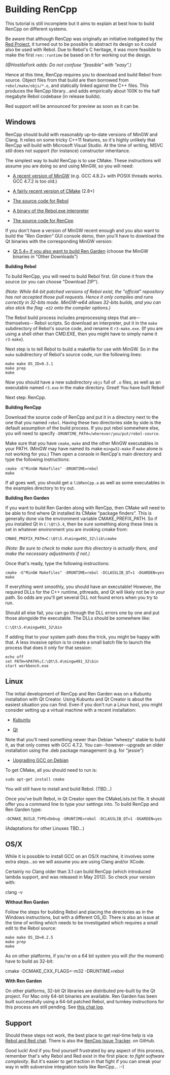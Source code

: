 Building RenCpp
===============

This tutorial is still incomplete but it aims to explain at best how to build
RenCpp on different systems.

Be aware that although RenCpp was originally an initiative instigated by the
[Red Project](http://red-lang.org/contributions.html), it turned out to be
possible to abstract its design so it could also be used with Rebol. Due to
Rebol's C heritage, it was more feasible to make the first `ren::runtime` be
based on it for working out the design.

*(@HostileFork adds: Do not confuse "feasible" with "easy".)*

Hence at this time, RenCpp requires you to download and build Rebol from
source. Object files from that build are then borrowed from
`rebol/make/objs/*.o`, and statically linked against the C++ files. This
produces the RenCpp library...and adds empirically about 100K to
the half megabyte Rebol codebase (in release builds).

Red support will be announced for preview as soon as it can be.


Windows
-------

RenCpp should build with reasonably up-to-date versions of MinGW and Clang.
It relies on some tricky C++11 features, so it's highly unlikely that RenCpp
will build with Microsoft Visual Studio. At the time of writing, MSVC still
does not support (for instance) constructor inheritance.

The simplest way to build RenCpp is to use CMake. These instructions will
assume you are doing so and using MinGW, so you will need:

* [A recent version of MinGW][1]
(e.g. GCC 4.8.2+ with POSIX threads works.  GCC 4.7.2 is too old.)

* [A fairly recent version of CMake][2]
(2.8+)

* [The source code for Rebol][4]

* [A binary of the Rebol.exe interpreter][5]

* [The source code for RenCpp][6]

If you don't have a version of MinGW recent enough and you also want to build
the *"Ren Garden"* GUI console demo, then you'll have to download the Qt
binaries with the corresponding MinGW version:

* [Qt 5.4+ if you also want to build Ren Garden][3]
(choose the MinGW binaries in "Other Downloads")


**Building Rebol**

To build RenCpp, you will need to build Rebol first. Git clone it from the
source (or you can choose "Download ZIP").

*(Note: While 64-bit patched versions of Rebol exist, the "official" repository
has not accepted those pull requests. Hence it only compiles and runs correctly
in 32-bits mode. MinGW-w64 allows 32-bits builds, and you can also stick the
flag `-m32` onto the compiler options.)*

The Rebol build process includes preprocessing steps that are--themselves--
Rebol scripts. So download an interpreter, put it in the `make` subdirectory
of Rebol's source code, and rename it `r3-make.exe`. (If you are using a shell
other than CMD.EXE, then you might have to simply name it `r3-make`).

Next step is to tell Rebol to build a makefile for use with MinGW. So in the
`make` subdirectory of Rebol's source code, run the following lines:

    make make OS_ID=0.3.1
    make prep
    make

Now you should have a new subdirectory `objs` full of `.o` files, as well as an
executable named `r3.exe` in the make directory. Great! You have built Rebol!

Next step: RenCpp.


**Building RenCpp**

Download the source code of RenCpp and put it in a directory next to the one
that you named `rebol`. Having these two directories side by side is the
default assumption of the build process. If you put rebol somewhere else, you
will need to specify `-DRUNTIME_PATH=/wherever/you/put/rebol-source`.

Make sure that you have `cmake`, `make` and the other MinGW executables in your
PATH.  (MinGW may have named its make `mingw32-make` if `make` alone is not
working for you.)  Then open a console in RenCpp's main directory and type the
following instructions:

    cmake -G"MinGW Makefiles" -DRUNTIME=rebol
    make

If all goes well, you should get a `libRenCpp.a` as well as some executables
in the examples directory to try out.


**Building Ren Garden**

If you want to build Ren Garden along with RenCpp, then CMake will need to be
able to find where Qt installed its CMake "package finders".  This is generally
done via the environment variable CMAKE_PREFIX_PATH. So if you installed Qt
in `C:\Qt\5.4`, then be sure something along these lines is set in whatever
environment you are invoking cmake from:

    CMAKE_PREFIX_PATH=C:\Qt\5.4\mingw491_32\lib\cmake

*(Note: Be sure to check to make sure this directory is actually there, and
make the necessary adjustments if not.)*

Once that's ready, type the following instructions:

    cmake -G"MinGW Makefiles" -DRUNTIME=rebol -DCLASSLIB_QT=1 -DGARDEN=yes
    make

If everything went smoothly, you should have an executable! However, the
required DLLs for the C++ runtime, pthreads, and Qt will likely not be in your
path. So odds are you'll get several DLL not found errors when you try to run.

Should all else fail, you can go through the DLL errors one by one and put
those alongside the executable. The DLLs should be somewhere like:

    C:\Qt\5.4\mingw491_32\bin

If adding that to your system path does the trick, you might be happy with
that. A less invasive option is to create a small batch file to launch the
process that does it only for that session:

    echo off
    set PATH=%PATH%;C:\Qt\5.4\mingw491_32\bin
    start workbench.exe


Linux
-----

The initial development of RenCpp and Ren Garden was on a Kubuntu installation
with Qt Creator.  Using Kubuntu and Qt Creator is about the easiest situation
you can find.  Even if you don't run a Linux host, you might consider setting
up a virtual machine with a recent installation:

* [Kubuntu](http://www.kubuntu.org/)

* [Qt](http://www.qt.io/download-open-source/)

Note that you'll need something newer than Debian "wheezy" stable to build it,
as that only comes with GCC 4.7.2.  You can--however--upgrade an older
installation using the .deb package management (e.g. for "jessie")

* [Upgrading GCC on Debian](http://stackoverflow.com/a/26167100/211160)

To get CMake, all you should need to run is:

    sudo apt-get install cmake

You will still have to install and build Rebol.  (TBD...)

Once you've built Rebol, in Qt Creator open the CMakeLists.txt file.  It
should offer you a command line to type your settings into.  To build RenCpp
and Ren Garden type:

    -DCMAKE_BUILD_TYPE=Debug -DRUNTIME=rebol -DCLASSLIB_QT=1 -DGARDEN=yes

(Adaptations for other Linuxes TBD...)



OS/X
----

While it is possible to install GCC on an OS/X machine, it involves some extra
steps...so we will assume you are using Clang and/or XCode.

Certainly no Clang older than 3.1 can build RenCpp (which introduced lambda
support, and was released in May 2012).  So check your version with:

   clang -v

**Without Ren Garden**

Follow the steps for building Rebol and placing the directories as in the
Windows instructions, but with a different OS_ID.  There is also an issue
at the time of writing which needs to be investigated which requires a small
edit to the Rebol source:

    make make OS_ID=0.2.5
    make prep
    make

As on other platforms, if you're on a 64 bit system you will (for the moment)
have to build as 32-bit:

   cmake -DCMAKE_CXX_FLAGS=-m32 -DRUNTIME=rebol

**With Ren Garden**

On other platforms, 32-bit Qt libraries are distributed pre-built by the
Qt project.  For Mac only 64-bit binaries are available.  Ren Garden has been
built successfully using a 64-bit patched Rebol, and turnkey instructions for
this process are still pending.  See [this chat log][7].


Support
-------

Should these steps not work, the best place to get real-time help is via
[Rebol and Red chat][8]. There is also the [RenCpp Issue Tracker][9].
on GitHub.

Good luck! And if you find yourself frustrated by any aspect of this process,
remember that's why Rebol and Red exist in the first place: *to fight software
complexity*.  But it's easier to get traction in that fight if you can sneak
your way in with subversive integration tools like RenCpp... :-)


[1]: http://sourceforge.net/projects/mingw-w64/files/Toolchains%20targetting%20Win64/Personal%20Builds/mingw-builds/
[2]: http://www.cmake.org/download/
[3]: http://www.qt.io/download-open-source/
[4]: https://github.com/rebol/rebol
[5]: http://rebolsource.net/
[6]: https://github.com/hostilefork/rencpp
[7]: http://chat.stackoverflow.com/transcript/message/20951003#20951003
[8]: http://rebolsource.net/go/chat-faq
[9]: https://github.com/hostilefork/rencpp/issues
